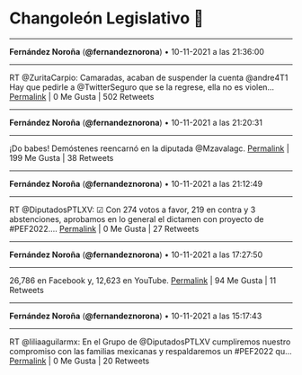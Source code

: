 # Changoleón Legislativo 🙈
*****
**Fernández Noroña** (**@fernandeznorona**) • 10-11-2021 a las 21:36:00
*****
RT @ZuritaCarpio: Camaradas, acaban de suspender la cuenta @andre4T1 
Hay que pedirle a @TwitterSeguro que se la regrese, ella no es violen…
[Permalink](https://twitter.com/fernandeznorona/status/1458669820141056003) | 0 Me Gusta | 502 Retweets
*****
**Fernández Noroña** (**@fernandeznorona**) • 10-11-2021 a las 21:20:31
*****
¡Do babes! Demóstenes reencarnó en la diputada @Mzavalagc.
[Permalink](https://twitter.com/fernandeznorona/status/1458665923829764103) | 199 Me Gusta | 38 Retweets
*****
**Fernández Noroña** (**@fernandeznorona**) • 10-11-2021 a las 21:12:49
*****
RT @DiputadosPTLXV: ☑ Con 274 votos a favor, 219 en contra y 3 abstenciones, aprobamos en lo general el dictamen con proyecto de #PEF2022.…
[Permalink](https://twitter.com/fernandeznorona/status/1458663986069745671) | 0 Me Gusta | 27 Retweets
*****
**Fernández Noroña** (**@fernandeznorona**) • 10-11-2021 a las 17:27:50
*****
26,786 en Facebook y, 12,623 en YouTube.
[Permalink](https://twitter.com/fernandeznorona/status/1458607366593679365) | 94 Me Gusta | 11 Retweets
*****
**Fernández Noroña** (**@fernandeznorona**) • 10-11-2021 a las 15:17:43
*****
RT @liliaaguilarmx: En el Grupo de @DiputadosPTLXV cumpliremos nuestro compromiso con las familias mexicanas y respaldaremos un #PEF2022 qu…
[Permalink](https://twitter.com/fernandeznorona/status/1458574621901406213) | 0 Me Gusta | 20 Retweets